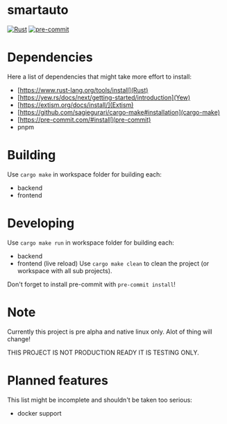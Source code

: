 # smartauto
[![Rust](https://github.com/LDprg/smartauto/actions/workflows/rust.yml/badge.svg)](https://github.com/LDprg/smartauto/actions/workflows/rust.yml)
[![pre-commit](https://github.com/LDprg/smartauto/actions/workflows/pre-commit.yml/badge.svg)](https://github.com/LDprg/smartauto/actions/workflows/pre-commit.yml)

# Dependencies
Here a list of dependencies that might take more effort to install:
 - [https://www.rust-lang.org/tools/install](Rust)
 - [https://yew.rs/docs/next/getting-started/introduction](Yew)
 - [https://extism.org/docs/install/](Extism)
 - [https://github.com/sagiegurari/cargo-make#installation](cargo-make)
 - [https://pre-commit.com/#install](pre-commit)
 - pnpm

# Building
Use `cargo make` in workspace folder for building each:
 - backend
 - frontend

# Developing
Use `cargo make run` in workspace folder for building each:
 - backend
 - frontend (live reload)
Use `cargo make clean` to clean the project (or workspace with all sub projects).

Don't forget to install pre-commit with `pre-commit install`!

# Note
Currently this project is pre alpha and native linux only.
Alot of thing will change!

THIS PROJECT IS NOT PRODUCTION READY IT IS TESTING ONLY.

# Planned features
This list might be incomplete and shouldn't be taken too serious:
 - docker support
